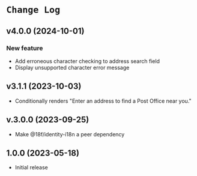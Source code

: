 # `Change Log`

## v4.0.0 (2024-10-01)

### New feature

- Add erroneous character checking to address search field
- Display unsupported character error message

## v3.1.1 (2023-10-03)

- Conditionally renders "Enter an address to find a Post Office near you."

## v.3.0.0 (2023-09-25)

- Make @18f/identity-i18n a peer dependency

## 1.0.0 (2023-05-18)

- Initial release
